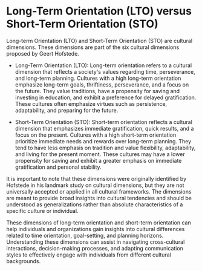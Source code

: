 # Long-Term Orientation (LTO) versus Short-Term Orientation (STO)

Long-term Orientation (LTO) and Short-Term Orientation (STO) are cultural dimensions. These dimensions are part of the six cultural dimensions proposed by Geert Hofstede.

* Long-Term Orientation (LTO): Long-term orientation refers to a cultural dimension that reflects a society's values regarding time, perseverance, and long-term planning. Cultures with a high long-term orientation emphasize long-term goals, thriftiness, perseverance, and a focus on the future. They value traditions, have a propensity for saving and investing in education, and exhibit a preference for delayed gratification. These cultures often emphasize virtues such as persistence, adaptability, and preparing for the future.

* Short-Term Orientation (STO): Short-term orientation reflects a cultural dimension that emphasizes immediate gratification, quick results, and a focus on the present. Cultures with a high short-term orientation prioritize immediate needs and rewards over long-term planning. They tend to have less emphasis on tradition and value flexibility, adaptability, and living for the present moment. These cultures may have a lower propensity for saving and exhibit a greater emphasis on immediate gratification and personal stability.

It is important to note that these dimensions were originally identified by Hofstede in his landmark study on cultural dimensions, but they are not universally accepted or applied in all cultural frameworks. The dimensions are meant to provide broad insights into cultural tendencies and should be understood as generalizations rather than absolute characteristics of a specific culture or individual.

These dimensions of long-term orientation and short-term orientation can help individuals and organizations gain insights into cultural differences related to time orientation, goal-setting, and planning horizons. Understanding these dimensions can assist in navigating cross-cultural interactions, decision-making processes, and adapting communication styles to effectively engage with individuals from different cultural backgrounds.